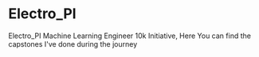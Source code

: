 # Electro_PI
Electro_PI  Machine Learning Engineer 10k Initiative, 
Here You can find the capstones I've done during the journey
